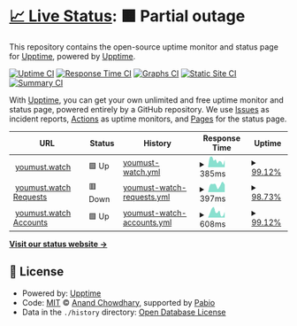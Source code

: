 # [📈 Live Status](https://status.youmust.watch): <!--live status--> **🟧 Partial outage**

This repository contains the open-source uptime monitor and status page for [Upptime](https://upptime.js.org), powered by [Upptime](https://github.com/upptime/upptime).

[![Uptime CI](https://github.com/sourcequality/upptime/workflows/Uptime%20CI/badge.svg)](https://github.com/sourcequality/upptime/actions?query=workflow%3A%22Uptime+CI%22)
[![Response Time CI](https://github.com/sourcequality/upptime/workflows/Response%20Time%20CI/badge.svg)](https://github.com/sourcequality/upptime/actions?query=workflow%3A%22Response+Time+CI%22)
[![Graphs CI](https://github.com/sourcequality/upptime/workflows/Graphs%20CI/badge.svg)](https://github.com/sourcequality/upptime/actions?query=workflow%3A%22Graphs+CI%22)
[![Static Site CI](https://github.com/sourcequality/upptime/workflows/Static%20Site%20CI/badge.svg)](https://github.com/sourcequality/upptime/actions?query=workflow%3A%22Static+Site+CI%22)
[![Summary CI](https://github.com/sourcequality/upptime/workflows/Summary%20CI/badge.svg)](https://github.com/sourcequality/upptime/actions?query=workflow%3A%22Summary+CI%22)

With [Upptime](https://upptime.js.org), you can get your own unlimited and free uptime monitor and status page, powered entirely by a GitHub repository. We use [Issues](https://github.com/upptime/upptime/issues) as incident reports, [Actions](https://github.com/sourcequality/upptime/actions) as uptime monitors, and [Pages](https://status.youmust.watch) for the status page.

<!--start: status pages-->
<!-- This summary is generated by Upptime (https://github.com/upptime/upptime) -->
<!-- Do not edit this manually, your changes will be overwritten -->
<!-- prettier-ignore -->
| URL | Status | History | Response Time | Uptime |
| --- | ------ | ------- | ------------- | ------ |
| <img alt="" src="https://icons.duckduckgo.com/ip3/youmust.watch.ico" height="13"> [youmust.watch](https://youmust.watch) | 🟩 Up | [youmust-watch.yml](https://github.com/SourceQuality/upptime/commits/HEAD/history/youmust-watch.yml) | <details><summary><img alt="Response time graph" src="./graphs/youmust-watch/response-time-week.png" height="20"> 385ms</summary><br><a href="https://status.youmust.watch/history/youmust-watch"><img alt="Response time 423" src="https://img.shields.io/endpoint?url=https%3A%2F%2Fraw.githubusercontent.com%2FSourceQuality%2Fupptime%2FHEAD%2Fapi%2Fyoumust-watch%2Fresponse-time.json"></a><br><a href="https://status.youmust.watch/history/youmust-watch"><img alt="24-hour response time 407" src="https://img.shields.io/endpoint?url=https%3A%2F%2Fraw.githubusercontent.com%2FSourceQuality%2Fupptime%2FHEAD%2Fapi%2Fyoumust-watch%2Fresponse-time-day.json"></a><br><a href="https://status.youmust.watch/history/youmust-watch"><img alt="7-day response time 385" src="https://img.shields.io/endpoint?url=https%3A%2F%2Fraw.githubusercontent.com%2FSourceQuality%2Fupptime%2FHEAD%2Fapi%2Fyoumust-watch%2Fresponse-time-week.json"></a><br><a href="https://status.youmust.watch/history/youmust-watch"><img alt="30-day response time 423" src="https://img.shields.io/endpoint?url=https%3A%2F%2Fraw.githubusercontent.com%2FSourceQuality%2Fupptime%2FHEAD%2Fapi%2Fyoumust-watch%2Fresponse-time-month.json"></a><br><a href="https://status.youmust.watch/history/youmust-watch"><img alt="1-year response time 423" src="https://img.shields.io/endpoint?url=https%3A%2F%2Fraw.githubusercontent.com%2FSourceQuality%2Fupptime%2FHEAD%2Fapi%2Fyoumust-watch%2Fresponse-time-year.json"></a></details> | <details><summary><a href="https://status.youmust.watch/history/youmust-watch">99.12%</a></summary><a href="https://status.youmust.watch/history/youmust-watch"><img alt="All-time uptime 92.03%" src="https://img.shields.io/endpoint?url=https%3A%2F%2Fraw.githubusercontent.com%2FSourceQuality%2Fupptime%2FHEAD%2Fapi%2Fyoumust-watch%2Fuptime.json"></a><br><a href="https://status.youmust.watch/history/youmust-watch"><img alt="24-hour uptime 93.83%" src="https://img.shields.io/endpoint?url=https%3A%2F%2Fraw.githubusercontent.com%2FSourceQuality%2Fupptime%2FHEAD%2Fapi%2Fyoumust-watch%2Fuptime-day.json"></a><br><a href="https://status.youmust.watch/history/youmust-watch"><img alt="7-day uptime 99.12%" src="https://img.shields.io/endpoint?url=https%3A%2F%2Fraw.githubusercontent.com%2FSourceQuality%2Fupptime%2FHEAD%2Fapi%2Fyoumust-watch%2Fuptime-week.json"></a><br><a href="https://status.youmust.watch/history/youmust-watch"><img alt="30-day uptime 92.03%" src="https://img.shields.io/endpoint?url=https%3A%2F%2Fraw.githubusercontent.com%2FSourceQuality%2Fupptime%2FHEAD%2Fapi%2Fyoumust-watch%2Fuptime-month.json"></a><br><a href="https://status.youmust.watch/history/youmust-watch"><img alt="1-year uptime 92.03%" src="https://img.shields.io/endpoint?url=https%3A%2F%2Fraw.githubusercontent.com%2FSourceQuality%2Fupptime%2FHEAD%2Fapi%2Fyoumust-watch%2Fuptime-year.json"></a></details>
| <img alt="" src="https://icons.duckduckgo.com/ip3/requests.youmust.watch.ico" height="13"> [youmust.watch Requests](https://requests.youmust.watch) | 🟥 Down | [youmust-watch-requests.yml](https://github.com/SourceQuality/upptime/commits/HEAD/history/youmust-watch-requests.yml) | <details><summary><img alt="Response time graph" src="./graphs/youmust-watch-requests/response-time-week.png" height="20"> 397ms</summary><br><a href="https://status.youmust.watch/history/youmust-watch-requests"><img alt="Response time 837" src="https://img.shields.io/endpoint?url=https%3A%2F%2Fraw.githubusercontent.com%2FSourceQuality%2Fupptime%2FHEAD%2Fapi%2Fyoumust-watch-requests%2Fresponse-time.json"></a><br><a href="https://status.youmust.watch/history/youmust-watch-requests"><img alt="24-hour response time 345" src="https://img.shields.io/endpoint?url=https%3A%2F%2Fraw.githubusercontent.com%2FSourceQuality%2Fupptime%2FHEAD%2Fapi%2Fyoumust-watch-requests%2Fresponse-time-day.json"></a><br><a href="https://status.youmust.watch/history/youmust-watch-requests"><img alt="7-day response time 397" src="https://img.shields.io/endpoint?url=https%3A%2F%2Fraw.githubusercontent.com%2FSourceQuality%2Fupptime%2FHEAD%2Fapi%2Fyoumust-watch-requests%2Fresponse-time-week.json"></a><br><a href="https://status.youmust.watch/history/youmust-watch-requests"><img alt="30-day response time 837" src="https://img.shields.io/endpoint?url=https%3A%2F%2Fraw.githubusercontent.com%2FSourceQuality%2Fupptime%2FHEAD%2Fapi%2Fyoumust-watch-requests%2Fresponse-time-month.json"></a><br><a href="https://status.youmust.watch/history/youmust-watch-requests"><img alt="1-year response time 837" src="https://img.shields.io/endpoint?url=https%3A%2F%2Fraw.githubusercontent.com%2FSourceQuality%2Fupptime%2FHEAD%2Fapi%2Fyoumust-watch-requests%2Fresponse-time-year.json"></a></details> | <details><summary><a href="https://status.youmust.watch/history/youmust-watch-requests">98.73%</a></summary><a href="https://status.youmust.watch/history/youmust-watch-requests"><img alt="All-time uptime 79.94%" src="https://img.shields.io/endpoint?url=https%3A%2F%2Fraw.githubusercontent.com%2FSourceQuality%2Fupptime%2FHEAD%2Fapi%2Fyoumust-watch-requests%2Fuptime.json"></a><br><a href="https://status.youmust.watch/history/youmust-watch-requests"><img alt="24-hour uptime 91.13%" src="https://img.shields.io/endpoint?url=https%3A%2F%2Fraw.githubusercontent.com%2FSourceQuality%2Fupptime%2FHEAD%2Fapi%2Fyoumust-watch-requests%2Fuptime-day.json"></a><br><a href="https://status.youmust.watch/history/youmust-watch-requests"><img alt="7-day uptime 98.73%" src="https://img.shields.io/endpoint?url=https%3A%2F%2Fraw.githubusercontent.com%2FSourceQuality%2Fupptime%2FHEAD%2Fapi%2Fyoumust-watch-requests%2Fuptime-week.json"></a><br><a href="https://status.youmust.watch/history/youmust-watch-requests"><img alt="30-day uptime 79.94%" src="https://img.shields.io/endpoint?url=https%3A%2F%2Fraw.githubusercontent.com%2FSourceQuality%2Fupptime%2FHEAD%2Fapi%2Fyoumust-watch-requests%2Fuptime-month.json"></a><br><a href="https://status.youmust.watch/history/youmust-watch-requests"><img alt="1-year uptime 79.94%" src="https://img.shields.io/endpoint?url=https%3A%2F%2Fraw.githubusercontent.com%2FSourceQuality%2Fupptime%2FHEAD%2Fapi%2Fyoumust-watch-requests%2Fuptime-year.json"></a></details>
| <img alt="" src="https://icons.duckduckgo.com/ip3/auth.youmust.watch.ico" height="13"> [youmust.watch Accounts](https://auth.youmust.watch) | 🟩 Up | [youmust-watch-accounts.yml](https://github.com/SourceQuality/upptime/commits/HEAD/history/youmust-watch-accounts.yml) | <details><summary><img alt="Response time graph" src="./graphs/youmust-watch-accounts/response-time-week.png" height="20"> 608ms</summary><br><a href="https://status.youmust.watch/history/youmust-watch-accounts"><img alt="Response time 903" src="https://img.shields.io/endpoint?url=https%3A%2F%2Fraw.githubusercontent.com%2FSourceQuality%2Fupptime%2FHEAD%2Fapi%2Fyoumust-watch-accounts%2Fresponse-time.json"></a><br><a href="https://status.youmust.watch/history/youmust-watch-accounts"><img alt="24-hour response time 866" src="https://img.shields.io/endpoint?url=https%3A%2F%2Fraw.githubusercontent.com%2FSourceQuality%2Fupptime%2FHEAD%2Fapi%2Fyoumust-watch-accounts%2Fresponse-time-day.json"></a><br><a href="https://status.youmust.watch/history/youmust-watch-accounts"><img alt="7-day response time 608" src="https://img.shields.io/endpoint?url=https%3A%2F%2Fraw.githubusercontent.com%2FSourceQuality%2Fupptime%2FHEAD%2Fapi%2Fyoumust-watch-accounts%2Fresponse-time-week.json"></a><br><a href="https://status.youmust.watch/history/youmust-watch-accounts"><img alt="30-day response time 903" src="https://img.shields.io/endpoint?url=https%3A%2F%2Fraw.githubusercontent.com%2FSourceQuality%2Fupptime%2FHEAD%2Fapi%2Fyoumust-watch-accounts%2Fresponse-time-month.json"></a><br><a href="https://status.youmust.watch/history/youmust-watch-accounts"><img alt="1-year response time 903" src="https://img.shields.io/endpoint?url=https%3A%2F%2Fraw.githubusercontent.com%2FSourceQuality%2Fupptime%2FHEAD%2Fapi%2Fyoumust-watch-accounts%2Fresponse-time-year.json"></a></details> | <details><summary><a href="https://status.youmust.watch/history/youmust-watch-accounts">99.12%</a></summary><a href="https://status.youmust.watch/history/youmust-watch-accounts"><img alt="All-time uptime 78.47%" src="https://img.shields.io/endpoint?url=https%3A%2F%2Fraw.githubusercontent.com%2FSourceQuality%2Fupptime%2FHEAD%2Fapi%2Fyoumust-watch-accounts%2Fuptime.json"></a><br><a href="https://status.youmust.watch/history/youmust-watch-accounts"><img alt="24-hour uptime 93.83%" src="https://img.shields.io/endpoint?url=https%3A%2F%2Fraw.githubusercontent.com%2FSourceQuality%2Fupptime%2FHEAD%2Fapi%2Fyoumust-watch-accounts%2Fuptime-day.json"></a><br><a href="https://status.youmust.watch/history/youmust-watch-accounts"><img alt="7-day uptime 99.12%" src="https://img.shields.io/endpoint?url=https%3A%2F%2Fraw.githubusercontent.com%2FSourceQuality%2Fupptime%2FHEAD%2Fapi%2Fyoumust-watch-accounts%2Fuptime-week.json"></a><br><a href="https://status.youmust.watch/history/youmust-watch-accounts"><img alt="30-day uptime 78.47%" src="https://img.shields.io/endpoint?url=https%3A%2F%2Fraw.githubusercontent.com%2FSourceQuality%2Fupptime%2FHEAD%2Fapi%2Fyoumust-watch-accounts%2Fuptime-month.json"></a><br><a href="https://status.youmust.watch/history/youmust-watch-accounts"><img alt="1-year uptime 78.47%" src="https://img.shields.io/endpoint?url=https%3A%2F%2Fraw.githubusercontent.com%2FSourceQuality%2Fupptime%2FHEAD%2Fapi%2Fyoumust-watch-accounts%2Fuptime-year.json"></a></details>

<!--end: status pages-->

[**Visit our status website →**](https://status.youmust.watch)

## 📄 License

- Powered by: [Upptime](https://github.com/upptime/upptime)
- Code: [MIT](./LICENSE) © [Anand Chowdhary](https://anandchowdhary.com), supported by [Pabio](https://pabio.com)
- Data in the `./history` directory: [Open Database License](https://opendatacommons.org/licenses/odbl/1-0/)
